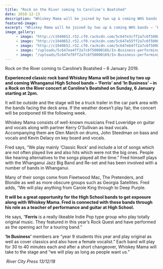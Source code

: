 ```yaml
---
title: "Rock on the River coming to Caroline’s Boatshed"
date: 2018-12-13
description: "Whiskey Mama will be joined by two up & coming WHS bands – ‘Ferris’ and ‘In Business’ at Caroline's Boatshed..."
featured-image: 
excerpt: "Whiskey Mama will be joined by two up & coming WHS bands – ‘Ferris’ and ‘In Business’ at Caroline's Boatshed."
image_gallery:
     - image: "http://c1940652.r52.cf0.rackcdn.com/5c647e3cff2a7c6f50000163/Ferris--Carolines.jpg"
     - image: "http://c1940652.r52.cf0.rackcdn.com/5c647e55ff2a7c6f50000165/Ferris-Band--Carolines......-13.12.jpg"
     - image: "http://c1940652.r52.cf0.rackcdn.com/5c647e64ff2a7c6f50000167/Ferris-Band--Carolines..-13.12.jpg"
     - image: "/uploads/5c647ea4ff2a7c6f5000016b/In-Business-performing..--Carolines.PNG"
     - image: "/uploads/5c647e78ff2a7c6f50000169/In-Business-performing--Carolines.PNG"
---
```


<p>Rock on the River coming to Caroline&rsquo;s Boatshed &ndash; 6 January 2019.</p>
<p><strong>Experienced classic rock band Whiskey Mama will be joined by two up and coming Whanganui High School bands &ndash; &lsquo;Ferris&rsquo; and &lsquo;In Business&rsquo; &ndash; in a Rock on the River concert at Caroline&rsquo;s Boatshed on Sunday, 6 January starting at 2pm.</strong></p>
<p>It will be outside and the stage will be a truck trailer in the car park area with the bands facing the deck area. If the weather doesn&rsquo;t play fair, the concert will be postponed till the fo<span class="text_exposed_show">llowing week.<br /></span></p>
<p><span class="text_exposed_show">Whiskey Mama consists of well-known musicians Fred Loveridge on guitar and vocals along with partner Kerry O&rsquo;Sullivan as lead vocals. Accompanying them are Glen March on drums, John Steedman on bass and vocals and Kevin Delacy on key board and vocals.<br /></span></p>
<p><span class="text_exposed_show">Fred says, &ldquo;We play mainly &lsquo;Classic Rock&rsquo; and include a lot of songs which are not often played live and also hits which were not the big ones. People like hearing alternatives to the songs played all the time.&rdquo; Fred himself plays with the Whanganui Jazz Big Band and Re-set and has been involved with a number of bands in Whanganui.<br /></span></p>
<p><span class="text_exposed_show">Many of their songs come from Fleetwood Mac, The Pretenders, and Blondie as well as more obscure groups such as Georgia Satellites. Fred adds, &ldquo;We will play anything from Carole King through to Deep Purple.<br /></span></p>
<p><span class="text_exposed_show"><strong>It will be a great opportunity for the High School bands to get exposure along with Whiskey Mama. Fred is connected with these bands through his role as a teacher of performance and guitar at High School.</strong><br /></span></p>
<p><span class="text_exposed_show">He says, &ldquo;<strong>Ferris</strong> is a really likeable Indie Pop type group who play totally original music. They featured in this year&rsquo;s Rock Quest and have performed as the opening act for a touring band.&rdquo;<br /></span></p>
<p><span class="text_exposed_show"><strong>&lsquo;In Business&rsquo;</strong> members are &ldquo;year 9 students this year and play original as well as cover classics and also have a female vocalist.&rdquo; Each band will play for 30 to 40 minutes each and after a short changeover, Whiskey Mama will take to the stage and &ldquo;we will play as long as people want us.&rdquo;</span></p>
<p><em><span class="text_exposed_show">&nbsp;River City Press 13/12/18</span></em></p>

